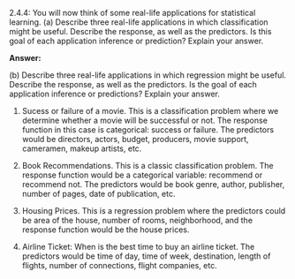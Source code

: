 2.4.4: You will now think of some real-life applications for statistical learning.
(a) Describe three real-life applications in which classification might be useful. Describe the response, as well as the predictors. Is this goal of each application inference or prediction? Explain your answer.

**Answer:**

(b) Describe three real-life applications in which regression might be useful. Describe the response, as well as the predictors. Is the goal of each application inference or predictions? Explain your answer.

1. Sucess or failure of a movie. This is a classification problem where we determine whether a movie will be successful or not. The response function in this case is categorical: success or failure. The predictors would be directors, actors, budget, producers, movie support, cameramen, makeup artists, etc.
2. Book Recommendations. This is a classic classification problem. The response function would be a categorical variable: recommend or recommend not. The predictors would be book genre, author, publisher, number of pages, date of publication, etc.

1. Housing Prices. This is a regression problem where the predictors could be area of the house, number of rooms, neighborhood, and the response function would be the house prices.
2. Airline Ticket: When is the best time to buy an airline ticket. The predictors would be time of day, time of week, destination, length of flights, number of connections, flight companies, etc.